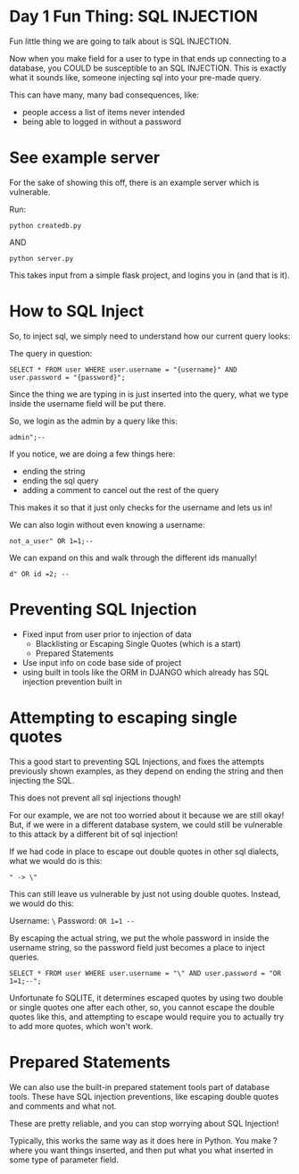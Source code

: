 # Day 1 Fun Thing: SQL INJECTION

Fun little thing we are going to talk about is SQL INJECTION.

Now when you make field for a user to type in that ends up connecting to
a database, you COULD be susceptible to an SQL INJECTION. This is exactly what it sounds like,
someone injecting sql into your pre-made query.

This can have many, many bad consequences, like:
- people access a list of items never intended
- being able to logged in without a password

# See example server

For the sake of showing this off, there is
an example server which is vulnerable.

Run:
```
python createdb.py
```

AND

```
python server.py
```

This takes input from a simple flask project, and logins you in (and that is it).

# How to SQL Inject

So, to inject sql, we simply need to understand how our current query looks:

The query in question:
```
SELECT * FROM user WHERE user.username = "{username}" AND user.password = "{password}";
```

Since the thing we are typing in is just inserted into the query, what
we type inside the username field will be put there.

So, we login as the admin by a query like this:
```
admin";--
```

If you notice, we are doing a few things here:
- ending the string
- ending the sql query
- adding a comment to cancel out the rest of the query

This makes it so that it just only checks for the username and lets us in!


We can also login without even knowing a username:

```
not_a_user" OR 1=1;--
```

We can expand on this and walk through the different ids
manually!

```
d" OR id =2; --
```

# Preventing SQL Injection

- Fixed input from user prior to injection of data
  - Blacklisting or Escaping Single Quotes (which is a start)
  - Prepared Statements
- Use input info on code base side of project
- using built in tools like the ORM in DJANGO which already has SQL injection prevention built in


# Attempting to escaping single quotes

This a good start to preventing SQL Injections, and fixes the
attempts previously shown examples, as they depend on ending the string and
then injecting the SQL. 

This does not prevent all sql injections though!

For our example, we are not too worried about it because we are still okay!
But, if we were in a different database system, we could still be vulnerable to this
attack by a different bit of sql injection!

If we had code in place to escape out double quotes in other sql dialects,
what we would do is this:

```
" -> \"
```

This can still leave us vulnerable by just not using double quotes. Instead,
we would do this:

Username: `\`
Password: `OR 1=1 --`

By escaping the actual string, we put the whole password in inside the username
string, so the password field just becomes a place to inject queries.

```
SELECT * FROM user WHERE user.username = "\" AND user.password = "OR 1=1;--";
```

Unfortunate fo SQLITE, it determines escaped quotes by using two double or single
quotes one after each other, so, you cannot escape the double quotes like this, and 
attempting to escape would require you to actually try to add more quotes, which won't work.


# Prepared Statements

We can also use the built-in prepared statement tools part of database tools.
These have SQL injection preventions, like escaping double quotes and comments and what not.

These are pretty reliable, and you can stop worrying about SQL Injection!

Typically, this works the same way as it does here in Python. You make ? where you want
things inserted, and then put what you what inserted in some type of parameter field.
